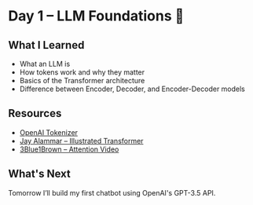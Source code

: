 # Day 1 – LLM Foundations 🧠

## What I Learned
- What an LLM is
- How tokens work and why they matter
- Basics of the Transformer architecture
- Difference between Encoder, Decoder, and Encoder-Decoder models

## Resources
- [OpenAI Tokenizer](https://platform.openai.com/tokenizer)
- [Jay Alammar – Illustrated Transformer](https://jalammar.github.io/illustrated-transformer/)
- [3Blue1Brown – Attention Video](https://www.youtube.com/watch?v=Kz_WQYUzf6s)

## What's Next
Tomorrow I’ll build my first chatbot using OpenAI's GPT-3.5 API.
